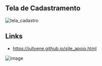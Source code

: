 
## Tela de Cadastramento
![tela_cadastro](https://github.com/Jullyene/Jullyene.github.io/assets/160196619/2499577c-0ce7-4773-aa9e-0058b0ab4e32)

## Links
* https://jullyene.github.io/site_apoio.html

![image](https://github.com/Jullyene/Jullyene.github.io/assets/160196619/0899401e-d2aa-4ef6-967a-d5e548281082)

